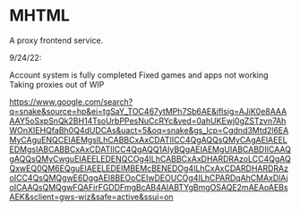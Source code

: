 # MHTML
A proxy frontend service.

9/24/22:

Account system is fully completed
Fixed games and apps not working
Taking proxies out of WIP

https://www.google.com/search?q=snake&source=hp&ei=tgSaY_TOC467ytMPh7Sb6AE&iflsig=AJiK0e8AAAAAY5oSxpSnQk2BH14TsoUrbPPesNuCcRYc&ved=0ahUKEwj0gZSTzvn7AhWOnXIEHQfaBh0Q4dUDCAs&uact=5&oq=snake&gs_lcp=Cgdnd3Mtd2l6EAMyCAguENQCEIAEMgsILhCABBCxAxCDATIICC4QgAQQsQMyCAgAEIAEELEDMgsIABCABBCxAxCDATIICC4QgAQQ1AIyBQgAEIAEMgUIABCABDIICAAQgAQQsQMyCwguEIAEELEDENQCOg4ILhCABBCxAxDHARDRAzoLCC4QgAQQxwEQ0QM6EQguEIAEELEDEIMBEMcBENEDOg4ILhCxAxCDARDHARDRAzoICC4QsQMQgwE6DggAEI8BEOoCEIwDEOUCOg4ILhCPARDqAhCMAxDlAjoICAAQsQMQgwFQAFirFGDDFmgBcAB4AIABTYgBmgOSAQE2mAEAoAEBsAEK&sclient=gws-wiz&safe=active&ssui=on
